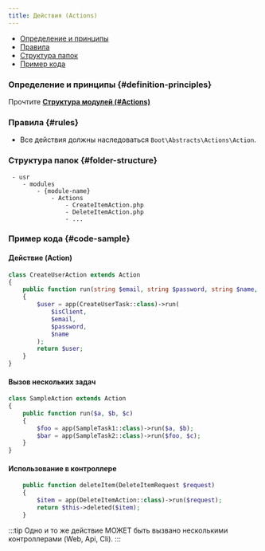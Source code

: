 ```yaml
---
title: Действия (Actions)
---
```

- [Определение и принципы](#definition-principles)
- [Правила](#rules)
- [Структура папок](#folder-structure)
- [Пример кода](#code-sample)

### Определение и принципы {#definition-principles}

Прочтите [**Структура модулей  (#Actions)**](/docs/Structure/Definitions/actions)

### Правила {#rules}

- Все действия должны наследоваться `Boot\Abstracts\Actions\Action`.

### Структура папок {#folder-structure}

```
 - usr
    - modules
        - {module-name}
            - Actions
                - CreateItemAction.php
                - DeleteItemAction.php
                - ...
```

### Пример кода {#code-sample}

#### Действие (Action)

```php
class CreateUserAction extends Action
{
    public function run(string $email, string $password, string $name, bool $isClient = false): User
    {
        $user = app(CreateUserTask::class)->run(
            $isClient,
            $email,
            $password,
            $name
        );
        return $user;
    }
}
```

#### Вызов нескольких задач

```php
class SampleAction extends Action
{
    public function run($a, $b, $c)
    {
        $foo = app(SampleTask1::class)->run($a, $b);
        $bar = app(SampleTask2::class)->run($foo, $c);
    }
}
```

#### Использование в контроллере

```php
    public function deleteItem(DeleteItemRequest $request)
    {
        $item = app(DeleteItemAction::class)->run($request);
        return $this->deleted($item);
    }
```
:::tip
Одно и то же действие МОЖЕТ быть вызвано несколькими контроллерами (Web, Api, Cli).
:::

